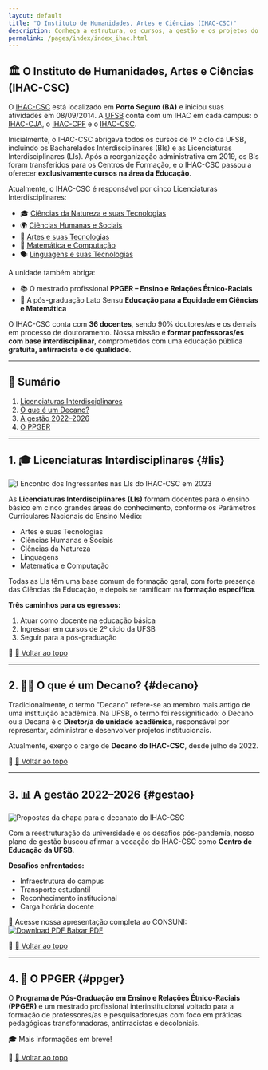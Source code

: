 ```yaml
---
layout: default
title: "O Instituto de Humanidades, Artes e Ciências (IHAC-CSC)"
description: Conheça a estrutura, os cursos, a gestão e os projetos do IHAC-CSC da UFSB.
permalink: /pages/index/index_ihac.html
---
```


## 🏛️ O Instituto de Humanidades, Artes e Ciências (IHAC-CSC)

O [IHAC-CSC](https://ufsb.edu.br/ihac-csc/) está localizado em **Porto Seguro (BA)** e iniciou suas atividades em 08/09/2014. A [UFSB](https://ufsb.edu.br/) conta com um IHAC em cada campus: o [IHAC-CJA](https://ufsb.edu.br/ihac-cja/), o [IHAC-CPF](https://ufsb.edu.br/ihac-cpf/) e o [IHAC-CSC](https://ufsb.edu.br/ihac-csc/).

Inicialmente, o IHAC-CSC abrigava todos os cursos de 1º ciclo da UFSB, incluindo os Bacharelados Interdisciplinares (BIs) e as Licenciaturas Interdisciplinares (LIs). Após a reorganização administrativa em 2019, os BIs foram transferidos para os Centros de Formação, e o IHAC-CSC passou a oferecer **exclusivamente cursos na área da Educação**.

Atualmente, o IHAC-CSC é responsável por cinco Licenciaturas Interdisciplinares:

- 🎓 [Ciências da Natureza e suas Tecnologias](https://www.instagram.com/li.ciencias.natureza.csc)  
- 🌍 [Ciências Humanas e Sociais](https://www.instagram.com/lichs.ufsb.csc)  
- 🎨 [Artes e suas Tecnologias](https://www.instagram.com/licenciatura_em_artes_ufsb)  
- 🧮 [Matemática e Computação](https://www.instagram.com/li.matcom.csc)  
- 🗣️ [Linguagens e suas Tecnologias](https://www.instagram.com/linguagens.csc)

A unidade também abriga:
- 📚 O mestrado profissional **PPGER – Ensino e Relações Étnico-Raciais**
- 📘 A pós-graduação Lato Sensu **Educação para a Equidade em Ciências e Matemática**

O IHAC-CSC conta com **36 docentes**, sendo 90% doutores/as e os demais em processo de doutoramento. Nossa missão é **formar professoras/es com base interdisciplinar**, comprometidos com uma educação pública **gratuita, antirracista e de qualidade**.

---

## 📌 Sumário

1. [Licenciaturas Interdisciplinares](#lis)  
2. [O que é um Decano?](#decano)  
3. [A gestão 2022–2026](#gestao)  
4. [O PPGER](#ppger)

---

## 1. 🎓 Licenciaturas Interdisciplinares {#lis}

![I Encontro dos Ingressantes nas LIs do IHAC-CSC em 2023](https://itxesco.github.io/assets/figuras/decanato/encontro_lis.png)

As **Licenciaturas Interdisciplinares (LIs)** formam docentes para o ensino básico em cinco grandes áreas do conhecimento, conforme os Parâmetros Curriculares Nacionais do Ensino Médio:

- Artes e suas Tecnologias  
- Ciências Humanas e Sociais  
- Ciências da Natureza  
- Linguagens  
- Matemática e Computação  

Todas as LIs têm uma base comum de formação geral, com forte presença das Ciências da Educação, e depois se ramificam na **formação específica**.

**Três caminhos para os egressos:**

1. Atuar como docente na educação básica  
2. Ingressar em cursos de 2º ciclo da UFSB  
3. Seguir para a pós-graduação  

📌 [🔼 Voltar ao topo](#top)

---

## 2. 🧑‍🏫 O que é um Decano? {#decano}

Tradicionalmente, o termo "Decano" refere-se ao membro mais antigo de uma instituição acadêmica. Na UFSB, o termo foi ressignificado: o Decano ou a Decana é o **Diretor/a de unidade acadêmica**, responsável por representar, administrar e desenvolver projetos institucionais.

Atualmente, exerço o cargo de **Decano do IHAC-CSC**, desde julho de 2022.

📌 [🔼 Voltar ao topo](#top)

---

## 3. 📊 A gestão 2022–2026 {#gestao}

![Propostas da chapa para o decanato do IHAC-CSC](https://itxesco.github.io/assets/figuras/decanato/programa_chapa_2.jpg)

Com a reestruturação da universidade e os desafios pós-pandemia, nosso plano de gestão buscou afirmar a vocação do IHAC-CSC como **Centro de Educação da UFSB**.

**Desafios enfrentados:**
- Infraestrutura do campus  
- Transporte estudantil  
- Reconhecimento institucional  
- Carga horária docente  

📄 Acesse nossa apresentação completa ao CONSUNI:  
[![Download PDF](https://itxesco.github.io/imagens/icones/icons16/pdf-icon.png) Baixar PDF](https://itxesco.github.io/biblioteca/ihac/plano_gestao_ihac.pdf)

📌 [🔼 Voltar ao topo](#top)

---

## 4. 🧬 O PPGER {#ppger}

O **Programa de Pós-Graduação em Ensino e Relações Étnico-Raciais (PPGER)** é um mestrado profissional interinstitucional voltado para a formação de professores/as e pesquisadores/as com foco em práticas pedagógicas transformadoras, antirracistas e decoloniais.

🎓 Mais informações em breve!

📌 [🔼 Voltar ao topo](#top)
